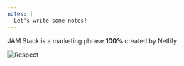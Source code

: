 ```yaml
---
notes: |
  Let's write some notes!
---
```


JAM Stack is a marketing phrase **100%** created by Netlify

![Respect](/images/respect.gif)

<!-- .element class="fragment" -->
